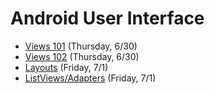 # Android User Interface
- [Views 101](https://github.com/ga-adi-nyc/Course-Materials/tree/master/lessons/android-fundamentals/views-101-lesson) (Thursday, 6/30)
- [Views 102](https://github.com/ga-adi-nyc/Course-Materials/tree/master/lessons/android-fundamentals/views-102-lesson) (Thursday, 6/30)
- [Layouts](https://github.com/ga-adi-nyc/Course-Materials/tree/master/lessons/android-fundamentals/layouts-lesson) (Friday, 7/1)
- [ListViews/Adapters](https://github.com/ga-adi-nyc/Course-Materials/tree/master/lessons/android-fundamentals/listviews-listadapters-lesson) (Friday, 7/1)
